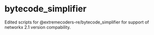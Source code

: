 # bytecode_simplifier
Edited scripts for @extremecoders-re/bytecode_simplifier for support of networkx 2.1 version compability.
